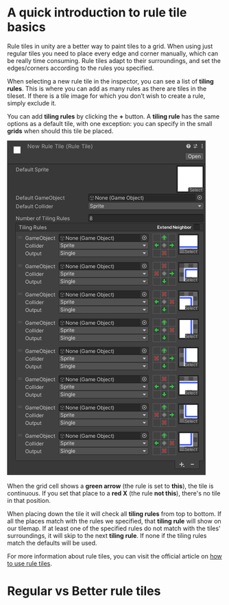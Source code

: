 #  <!-- {docsify-ignore} -->

# A quick introduction to rule tile basics

Rule tiles in unity are a better way to paint tiles to a grid. When using just regular tiles you need to place every edge and corner manually, which can be really time consuming. Rule tiles adapt to their surroundings, and set the edges/corners according to the rules you specified.

When selecting a new rule tile in the inspector, you can see a list of **tiling rules**. This is where you can add as many rules as there are tiles in the tileset. If there is a tile image for which you don’t wish to create a rule, simply exclude it.

You can add **tiling rules** by clicking the **+** button. A **tiling rule** has the same options as a default tile, with one exception: you can specify in the small **grids** when should this tile be placed.

![Rule tiles](./images/rule-tile.png)

When the grid cell shows a **green arrow** (the rule is set to **this**), the tile is continuous. If you set that place to a **red X** (the rule **not this**), there's no tile in that position.

When placing down the tile it will check all **tiling rules** from top to bottom. If all the places match with the rules we specified, that **tiling rule** will show on our tilemap. If at least one of the specified rules do not match with the tiles' surroundings, it will skip to the next **tiling rule**. If none if the tiling rules match the defaults will be used. 

For more information about rule tiles, you can visit the official article on [how to use rule tiles](https://learn.unity.com/tutorial/using-rule-tiles).

# Regular vs Better rule tiles